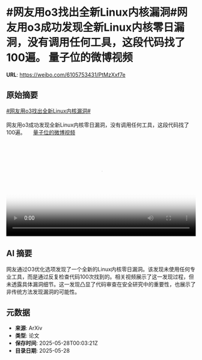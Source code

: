 # #网友用o3找出全新Linux内核漏洞#网友用o3成功发现全新Linux内核零日漏洞，没有调用任何工具，这段代码找了100遍。 量子位的微博视频

**URL**: https://weibo.com/6105753431/PtMzXxf7e

## 原始摘要

<a href="https://m.weibo.cn/search?containerid=231522type%3D1%26t%3D10%26q%3D%23%E7%BD%91%E5%8F%8B%E7%94%A8o3%E6%89%BE%E5%87%BA%E5%85%A8%E6%96%B0Linux%E5%86%85%E6%A0%B8%E6%BC%8F%E6%B4%9E%23&amp;extparam=%23%E7%BD%91%E5%8F%8B%E7%94%A8o3%E6%89%BE%E5%87%BA%E5%85%A8%E6%96%B0Linux%E5%86%85%E6%A0%B8%E6%BC%8F%E6%B4%9E%23" data-hide=""><span class="surl-text">#网友用o3找出全新Linux内核漏洞#</span></a><br><br>网友用o3成功发现全新Linux内核零日漏洞，没有调用任何工具，这段代码找了100遍。 <a href="https://video.weibo.com/show?fid=1034:5170982076481586" data-hide=""><span class="url-icon"><img style="width: 1rem;height: 1rem" src="https://h5.sinaimg.cn/upload/2015/09/25/3/timeline_card_small_video_default.png" referrerpolicy="no-referrer"></span><span class="surl-text">量子位的微博视频</span></a> <br clear="both"><div style="clear: both"></div><video controls="controls" poster="https://tvax1.sinaimg.cn/orj480/006Fd7o3gy1i1u879sccrj30u01hcaj7.jpg" style="width: 100%"><source src="https://f.video.weibocdn.com/o0/S6x9YVEelx08ozJqqQlq01041200mWTx0E010.mp4?label=mp4_720p&amp;template=720x1280.24.0&amp;ori=0&amp;ps=1CwnkDw1GXwCQx&amp;Expires=1748394173&amp;ssig=PulkZvEbF1&amp;KID=unistore,video"><source src="https://f.video.weibocdn.com/o0/uTDtq8RPlx08ozJqfwxG01041200dHTk0E010.mp4?label=mp4_hd&amp;template=540x960.24.0&amp;ori=0&amp;ps=1CwnkDw1GXwCQx&amp;Expires=1748394173&amp;ssig=tzxtp1nxFC&amp;KID=unistore,video"><source src="https://f.video.weibocdn.com/o0/owPzPIK9lx08ozJqvkkw0104120075oW0E010.mp4?label=mp4_ld&amp;template=360x640.24.0&amp;ori=0&amp;ps=1CwnkDw1GXwCQx&amp;Expires=1748394173&amp;ssig=jjFLrHzm89&amp;KID=unistore,video"><p>视频无法显示，请前往<a href="https://video.weibo.com/show?fid=1034%3A5170982076481586" target="_blank" rel="noopener noreferrer">微博视频</a>观看。</p></video>

## AI 摘要

网友通过O3优化选项发现了一个全新的Linux内核零日漏洞。该发现未使用任何专业工具，而是通过反复检查代码100次找到的。相关视频展示了这一发现过程，但未透露具体漏洞细节。这一发现凸显了代码审查在安全研究中的重要性，也展示了非传统方法发现漏洞的可能性。

## 元数据

- **来源**: ArXiv
- **类型**: 论文
- **保存时间**: 2025-05-28T00:03:21Z
- **目录日期**: 2025-05-28
